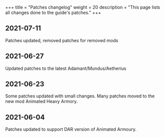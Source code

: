 +++
title = "Patches changelog"
weight = 20
description = "This page lists all changes done to the guide's patches."
+++

## 2021-07-11

Patches updated, removed patches for removed mods

## 2021-06-27

Updated patches to the latest Adamant/Mundus/Aetherius

## 2021-06-23

Some patches updated with small changes. Many patches moved to the new mod Animated Heavy Armory.

## 2021-06-04

Patches updated to support DAR version of Animated Armoury.

